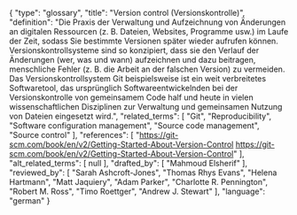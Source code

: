 {
    "type": "glossary",
    "title": "Version control (Versionskontrolle)",
    "definition": "Die Praxis der Verwaltung und Aufzeichnung von Änderungen an digitalen Ressourcen (z. B. Dateien, Websites, Programme usw.) im Laufe der Zeit, sodass Sie bestimmte Versionen später wieder aufrufen können. Versionskontrollsysteme sind so konzipiert, dass sie den Verlauf der Änderungen (wer, was und wann) aufzeichnen und dazu beitragen, menschliche Fehler (z. B. die Arbeit an der falschen Version) zu vermeiden. Das Versionskontrollsystem Git beispielsweise ist ein weit verbreitetes Softwaretool, das ursprünglich Softwareentwickelnden bei der Versionskontrolle von gemeinsamem Code half und heute in vielen wissenschaftlichen Disziplinen zur Verwaltung und gemeinsamen Nutzung von Dateien eingesetzt wird.",
    "related_terms": [
        "Git",
        "Reproducibility",
        "Software configuration management",
        "Source code management",
        "Source control"
    ],
    "references": [
        "https://git-scm.com/book/en/v2/Getting-Started-About-Version-Control https://git-scm.com/book/en/v2/Getting-Started-About-Version-Control"
    ],
    "alt_related_terms": [
        null
    ],
    "drafted_by": [
        "Mahmoud Elsherif"
    ],
    "reviewed_by": [
        "Sarah Ashcroft-Jones",
        "Thomas Rhys Evans",
        "Helena Hartmann",
        "Matt Jaquiery",
        "Adam Parker",
        "Charlotte R. Pennington",
        "Robert M. Ross",
        "Timo Roettger",
        "Andrew J. Stewart"
    ],
    "language": "german"
}